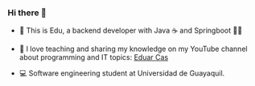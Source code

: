 ### Hi there 👋
- 🎩 This is Edu, a backend developer with Java ☕️ and Springboot 🫘🌱

- 🎥 I love teaching and sharing my knowledge on my YouTube channel about programming and IT topics: [Eduar Cas](https://www.youtube.com/@edukaz)

- 💻 Software engineering student at Universidad de Guayaquil.

